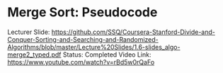 # Merge Sort: Pseudocode

Lecturer Slide: https://github.com/SSQ/Coursera-Stanford-Divide-and-Conquer-Sorting-and-Searching-and-Randomized-Algorithms/blob/master/Lecture%20Slides/1.6-slides_algo-merge2_typed.pdf
Status: Completed
Video Link: https://www.youtube.com/watch?v=rBd5w0rQaFo
